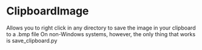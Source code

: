 # ClipboardImage
Allows you to right click in any directory to save the image in your clipboard to a .bmp file
On non-Windows systems, however, the only thing that works is save_clipboard.py
